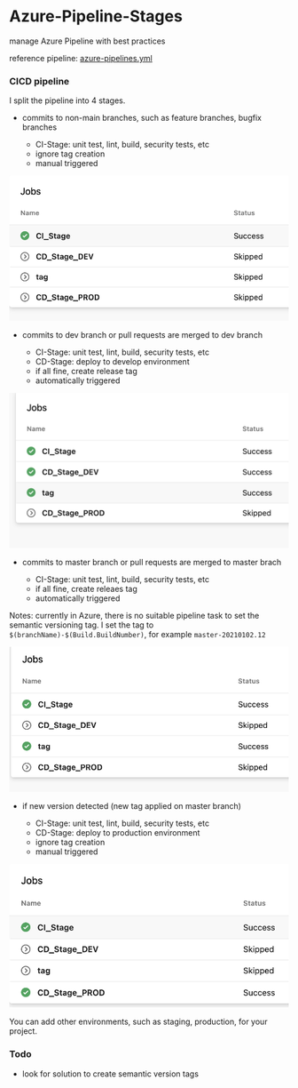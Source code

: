# Azure-Pipeline-Stages
manage Azure Pipeline with best practices

reference pipeline: [azure-pipelines.yml](https://github.com/ozbillwang/Azure-Pipeline-Best-Practices/blob/master/azure-pipelines.yml)
### CICD pipeline

I split the pipeline into 4 stages.

* commits to non-main branches, such as feature branches, bugfix branches

  - CI-Stage: unit test, lint, build, security tests, etc
  - ignore tag creation
  - manual triggered

![pipeline on non-main branches](images/feature-branches.png)

* commits to dev branch or pull requests are merged to dev branch

  - CI-Stage: unit test, lint, build, security tests, etc
  - CD-Stage: deploy to develop environment
  - if all fine, create release tag
  - automatically triggered

![pipeline on dev branch](images/develop.png)

* commits to master branch or pull requests are merged to master brach

  - CI-Stage: unit test, lint, build, security tests, etc
  - if all fine, create releaes tag
  - automatically triggered

Notes: currently in Azure, there is no suitable pipeline task to set the semantic versioning tag. I set the tag to `$(branchName)-$(Build.BuildNumber)`, for example `master-20210102.12`

![pipeline on master branch](images/master.png)

* if new version detected (new tag applied on master branch)

  - CI-Stage: unit test, lint, build, security tests, etc
  - CD-Stage: deploy to production environment
  - ignore tag creation
  - manual triggered

![pipeline on new tag created](images/tag.png)

You can add other environments, such as staging, production, for your project.

### Todo

- look for solution to create semantic version tags 
